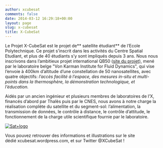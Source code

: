 ```yaml
---
author: xcubesat
comments: false
date: 2014-03-12 16:29:18+00:00
layout: page
slug: x-cubesat
title: X-CubeSat
---
```



Le Projet X-CubeSat est le projet de** satellite étudiant** de l’Ecole Polytechnique. Ce projet s’inscrit dans les activités du Centre Spatial Etudiant, et plus de 40 étudiants s’y sont impliqués depuis 3 ans. Nous nous inscrivons dans l’ambitieux projet international QB50 ([site du projet](www.qb50.eu)), mené par le laboratoire belge "Von Karman Institute for Fluid Dynamics", qui vise l’envoie à 400km d’altitude d’une constellation de 50 nanosatellites, avec quatre objectifs: _l’accès facilité à l’espace, des mesures in-situ et multi-points dans la thermosphère, la démonstration technologique, et l’éducation._

Aidés par un ancien ingénieur et plusieurs membres de laboratoires de l’X, financés d’abord par Thalès puis par le CNES, nous avons à notre charge la réalisation complète du satellite et du segment-sol: l’alimentation, la transmission de données, le contrôle à distance, le contrôle d’attitude, le fonctionnement de la charge utile scientifique fournie par le laboratoire.

[![Sat+logo](http://xspacecenter.files.wordpress.com/2014/03/satlogo.jpg)](http://xspacecenter.files.wordpress.com/2014/03/satlogo.jpg)

Vous pouvez retrouver des informations et illustrations sur le site dédié xcubesat.wordpress.com, et sur Twitter @XCubeSat !
